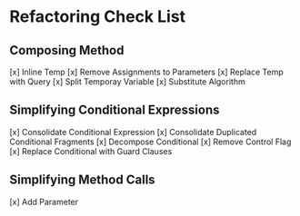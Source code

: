 # Refactoring Check List
## Composing Method
[x] Inline Temp
[x] Remove Assignments to Parameters
[x] Replace Temp with Query
[x] Split Temporay Variable
[x] Substitute Algorithm

## Simplifying Conditional Expressions
[x] Consolidate Conditional Expression
[x] Consolidate Duplicated Conditional Fragments
[x] Decompose Conditional
[x] Remove Control Flag
[x] Replace Conditional with Guard Clauses

## Simplifying Method Calls
[x] Add Parameter
